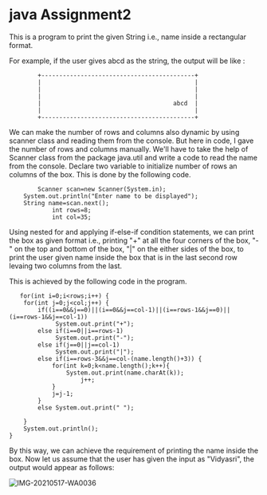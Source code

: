 # java Assignment2 
This is a program to print the given String i.e., name inside a rectangular format.

For example, if the user gives abcd as the string, the output will be like :

            +-------------------------------------------+
            |                                           |
            |                                           |
            |                                           |
            |                                     abcd  |
            |                                           |
            +-------------------------------------------+

We can make the number of rows and columns also dynamic by using scanner class and reading them from the console. But here in code, I gave the number of rows and columns manually.
We'll have to take the help of Scanner class from the package java.util and write a code to read the name from the console. Declare two variable to initialize number of rows an columns of the box. This is done by the following code.

            Scanner scan=new Scanner(System.in);
		System.out.println("Enter name to be displayed");
		String name=scan.next();
	            int rows=8;
	            int col=35;
                        
 Using nested for and applying if-else-if condition statements, we can print the box as given format i.e., printing "+" at all the four corners of the box, "-" on the top and bottom of the box, "|" on the either sides of the box, to print the user given name inside the box that is in the last second row levaing two columns from the last. 
 
 This is achieved by the following code in the program.
 
       for(int i=0;i<rows;i++) {
		for(int j=0;j<col;j++) {
			if((i==0&&j==0)||(i==0&&j==col-1)||(i==rows-1&&j==0)||(i==rows-1&&j==col-1))
				 System.out.print("+");
			else if(i==0||i==rows-1)
				 System.out.print("-");
			else if(j==0||j==col-1)
				 System.out.print("|");
			else if(i==rows-3&&j==col-(name.length()+3)) {
				for(int k=0;k<name.length();k++){
					System.out.print(name.charAt(k));
				        j++;
				}
				j=j-1;
			}
			else System.out.print(" ");
			
		}
		System.out.println();
	}
	
By this way, we can achieve the requirement of printing the name inside the box. Now let us assume that the user has given the input as "Vidyasri", the output would appear as follows:

![IMG-20210517-WA0036](https://user-images.githubusercontent.com/84003516/119083104-fa880180-ba1c-11eb-85d3-06d99c5fa30c.jpg)

